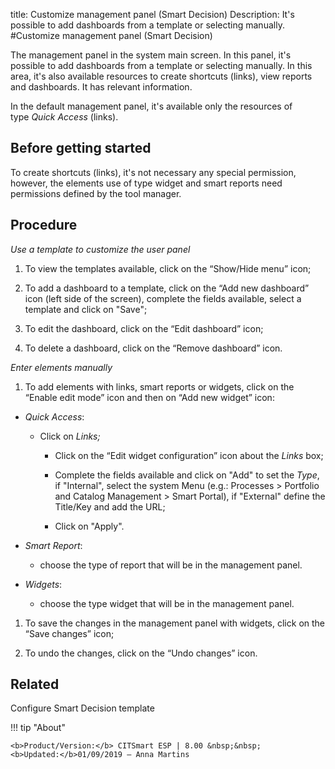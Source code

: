 title: Customize management panel (Smart Decision)
Description: It's possible to add dashboards from a template or selecting manually.
#Customize management panel (Smart Decision)

The management panel in the system main screen. In this panel, it's possible to
add dashboards from a template or selecting manually. In this area, it's also
available resources to create shortcuts (links), view reports and dashboards. It
has relevant information.

In the default management panel, it's available only the resources of
type *Quick Access* (links).

Before getting started
--------------------------

To create shortcuts (links), it's not necessary any special permission, however,
the elements use of type widget and smart reports need permissions defined by
the tool manager.

Procedure
-------------

*Use a template to customize the user panel*

1.  To view the templates available, click on the “Show/Hide menu” icon;

2.  To add a dashboard to a template, click on the “Add new dashboard”
    icon (left side of the screen), complete the fields available, select a
    template and click on "Save";

3.  To edit the dashboard, click on the “Edit dashboard” icon;

4.  To delete a dashboard, click on the “Remove dashboard” icon.

*Enter elements manually*

1.  To add elements with links, smart reports or widgets, click on the “Enable
    edit mode” icon and then on “Add new widget” icon:

-   *Quick Access*:

    -   Click on *Links;*

        -   Click on the “Edit widget configuration” icon about the *Links* box;

        -   Complete the fields available and click on "Add" to set the *Type*,
            if "Internal", select the system Menu (e.g.: Processes \> Portfolio
            and Catalog Management \> Smart Portal), if "External" define the
            Title/Key and add the URL;

        -   Click on "Apply".

-   *Smart Report*:

    -   choose the type of report that will be in the management panel.

-   *Widgets*:

    -   choose the type widget that will be in the management panel.

1.  To save the changes in the management panel with widgets, click on the “Save
    changes” icon;

2.  To undo the changes, click on the “Undo changes” icon.

Related
-------

Configure Smart Decision template


!!! tip "About"

    <b>Product/Version:</b> CITSmart ESP | 8.00 &nbsp;&nbsp;
    <b>Updated:</b>01/09/2019 – Anna Martins
